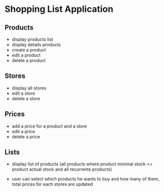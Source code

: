 # Shopping List Application


## Products
- display products list 
- display details products
- create a product
- edit a product
- delete a product

## Stores
- display all stores
- edit a store
- delete a store

## Prices
- add a price for a product and a store
- edit a price
- delete a price


## Lists

- display list of products (all products where product minimal stock <= product actual stock and all recurrents products)

- user can select which products he wants to buy and how many of them, total prices for each stores are updated